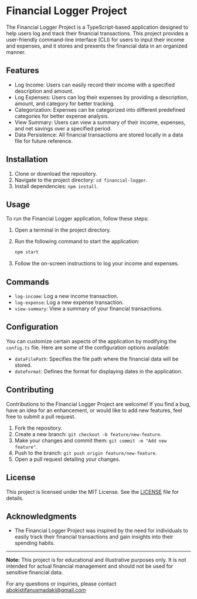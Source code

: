 # Financial Logger Project

The Financial Logger Project is a TypeScript-based application designed to help users log and track their financial transactions. This project provides a user-friendly command-line interface (CLI) for users to input their income and expenses, and it stores and presents the financial data in an organized manner.

## Features

- Log Income: Users can easily record their income with a specified description and amount.
- Log Expenses: Users can log their expenses by providing a description, amount, and category for better tracking.
- Categorization: Expenses can be categorized into different predefined categories for better expense analysis.
- View Summary: Users can view a summary of their income, expenses, and net savings over a specified period.
- Data Persistence: All financial transactions are stored locally in a data file for future reference.

## Installation

1. Clone or download the repository.
2. Navigate to the project directory: `cd financial-logger`.
3. Install dependencies: `npm install`.

## Usage

To run the Financial Logger application, follow these steps:

1. Open a terminal in the project directory.
2. Run the following command to start the application:

   ```bash
   npm start
   ```

3. Follow the on-screen instructions to log your income and expenses.

## Commands

- `log-income`: Log a new income transaction.
- `log-expense`: Log a new expense transaction.
- `view-summary`: View a summary of your financial transactions.

## Configuration

You can customize certain aspects of the application by modifying the `config.ts` file. Here are some of the configuration options available:

- `dataFilePath`: Specifies the file path where the financial data will be stored.
- `dateFormat`: Defines the format for displaying dates in the application.

## Contributing

Contributions to the Financial Logger Project are welcome! If you find a bug, have an idea for an enhancement, or would like to add new features, feel free to submit a pull request.

1. Fork the repository.
2. Create a new branch: `git checkout -b feature/new-feature`.
3. Make your changes and commit them: `git commit -m "Add new feature"`.
4. Push to the branch: `git push origin feature/new-feature`.
5. Open a pull request detailing your changes.

## License

This project is licensed under the MIT License. See the [LICENSE](LICENSE) file for details.

## Acknowledgments

- The Financial Logger Project was inspired by the need for individuals to easily track their financial transactions and gain insights into their spending habits.

---

**Note:** This project is for educational and illustrative purposes only. It is not intended for actual financial management and should not be used for sensitive financial data.

For any questions or inquiries, please contact abokistifanusmadaki@gmail.com
